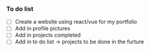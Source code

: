 ### To do list

- [ ] Create a website using react/vue for my portfolio
- [ ] Add in profile pictures
- [ ] Add in projects completed
- [ ] Add in to do list -> projects to be done in the furture
